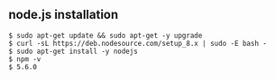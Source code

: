 ## node.js installation

```shell
$ sudo apt-get update && sudo apt-get -y upgrade
$ curl -sL https://deb.nodesource.com/setup_8.x | sudo -E bash -
$ sudo apt-get install -y nodejs
$ npm -v
$ 5.6.0
```

